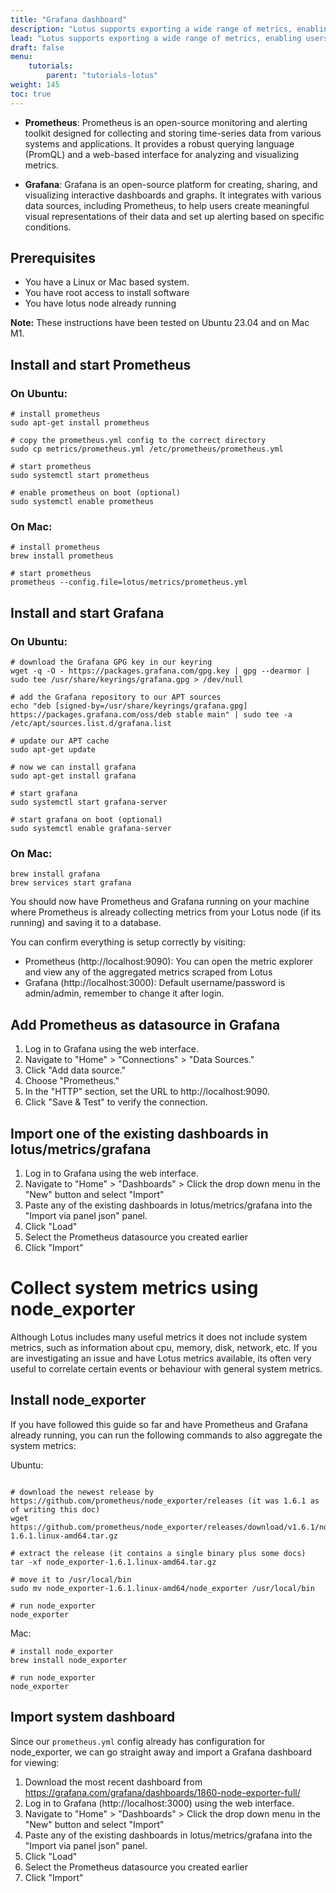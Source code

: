 ```yaml
---
title: "Grafana dashboard"
description: "Lotus supports exporting a wide range of metrics, enabling users to gain insights into its behavior and effectively analyze performance issues. These metrics can be conveniently utilized with aggregation and visualization tools for in-depth analysis. In this tutorial, we show how you can set up Prometheus and Grafana for monitoring and visualizing these metrics"
lead: "Lotus supports exporting a wide range of metrics, enabling users to gain insights into its behavior and effectively analyze performance issues. These metrics can be conveniently utilized with aggregation and visualization tools for in-depth analysis. In this tutorial, we show how you can set up Prometheus and Grafana for monitoring and visualizing these metrics"
draft: false
menu:
    tutorials:
        parent: "tutorials-lotus"
weight: 145
toc: true
---
```


- **Prometheus**: Prometheus is an open-source monitoring and alerting toolkit designed for collecting and storing time-series data from various systems and applications. It provides a robust querying language (PromQL) and a web-based interface for analyzing and visualizing metrics.

- **Grafana**: Grafana is an open-source platform for creating, sharing, and visualizing interactive dashboards and graphs. It integrates with various data sources, including Prometheus, to help users create meaningful visual representations of their data and set up alerting based on specific conditions.

## Prerequisites

- You have a Linux or Mac based system.
- You have root access to install software
- You have lotus node already running

**Note:** These instructions have been tested on Ubuntu 23.04 and on Mac M1.

## Install and start Prometheus

### On Ubuntu:

```
# install prometheus
sudo apt-get install prometheus

# copy the prometheus.yml config to the correct directory
sudo cp metrics/prometheus.yml /etc/prometheus/prometheus.yml

# start prometheus
sudo systemctl start prometheus

# enable prometheus on boot (optional)
sudo systemctl enable prometheus
```

### On Mac:

```
# install prometheus
brew install prometheus

# start prometheus
prometheus --config.file=lotus/metrics/prometheus.yml
```

## Install and start Grafana

### On Ubuntu:

```
# download the Grafana GPG key in our keyring
wget -q -O - https://packages.grafana.com/gpg.key | gpg --dearmor | sudo tee /usr/share/keyrings/grafana.gpg > /dev/null

# add the Grafana repository to our APT sources
echo "deb [signed-by=/usr/share/keyrings/grafana.gpg] https://packages.grafana.com/oss/deb stable main" | sudo tee -a /etc/apt/sources.list.d/grafana.list

# update our APT cache
sudo apt-get update

# now we can install grafana
sudo apt-get install grafana

# start grafana
sudo systemctl start grafana-server

# start grafana on boot (optional)
sudo systemctl enable grafana-server
```

### On Mac:

```
brew install grafana
brew services start grafana
```

You should now have Prometheus and Grafana running on your machine where Prometheus is already collecting metrics from your Lotus node (if its running) and saving it to a database.

You can confirm everything is setup correctly by visiting:
- Prometheus (http://localhost:9090): You can open the metric explorer and view any of the aggregated metrics scraped from Lotus
- Grafana (http://localhost:3000): Default username/password is admin/admin, remember to change it after login.

## Add Prometheus as datasource in Grafana

1. Log in to Grafana using the web interface.
2. Navigate to "Home" > "Connections" > "Data Sources."
3. Click "Add data source."
4. Choose "Prometheus."
5. In the "HTTP" section, set the URL to http://localhost:9090.
6. Click "Save & Test" to verify the connection.

## Import one of the existing dashboards in lotus/metrics/grafana

1. Log in to Grafana using the web interface.
2. Navigate to "Home" > "Dashboards" > Click the drop down menu in the "New" button and select "Import"
3. Paste any of the existing dashboards in lotus/metrics/grafana into the "Import via panel json" panel.
4. Click "Load"
5. Select the Prometheus datasource you created earlier
6. Click "Import"

# Collect system metrics using node_exporter

Although Lotus includes many useful metrics it does not include system metrics, such as information about cpu, memory, disk, network, etc. If you are investigating an issue and have Lotus metrics available, its often very useful to correlate certain events or behaviour with general system metrics.

## Install node_exporter
If you have followed this guide so far and have Prometheus and Grafana already running, you can run the following commands to also aggregate the system metrics:

Ubuntu:

```

# download the newest release by https://github.com/prometheus/node_exporter/releases (it was 1.6.1 as of writing this doc)
wget https://github.com/prometheus/node_exporter/releases/download/v1.6.1/node_exporter-1.6.1.linux-amd64.tar.gz

# extract the release (it contains a single binary plus some docs)
tar -xf node_exporter-1.6.1.linux-amd64.tar.gz

# move it to /usr/local/bin
sudo mv node_exporter-1.6.1.linux-amd64/node_exporter /usr/local/bin

# run node_exporter
node_exporter
```

Mac:

```
# install node_exporter
brew install node_exporter

# run node_exporter
node_exporter
```

## Import system dashboard

Since our `prometheus.yml` config already has configuration for node_exporter, we can go straight away and import a Grafana dashboard for viewing:

1. Download the most recent dashboard from https://grafana.com/grafana/dashboards/1860-node-exporter-full/
2. Log in to Grafana (http://localhost:3000) using the web interface.
3. Navigate to "Home" > "Dashboards" > Click the drop down menu in the "New" button and select "Import"
4. Paste any of the existing dashboards in lotus/metrics/grafana into the "Import via panel json" panel.
5. Click "Load"
6. Select the Prometheus datasource you created earlier
7. Click "Import"